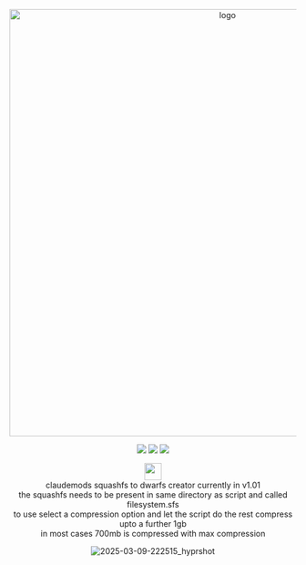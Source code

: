 <p align="center">
    <img width="750" src="https://i.postimg.cc/25Jsj3yD/claudemods-3-6-2025-2.png" alt="logo">
</p>

<div align="center">

<p align="center">
<a href="https://archlinux.org" target="_blank"><img src="https://img.shields.io/badge/DISTRO-Arch-56b6c2?style=for-the-badge&logo=arch-linux" /></a>
           <a href="https://www.debian.org" target="_blank"><img src="https://img.shields.io/badge/DISTRO-Debian-CE0058?style=for-the-badge&logo=Debian" /></a>
	<a href="https://ubuntu.com/" target="_blank"><img src="https://img.shields.io/badge/DISTRO-Ubuntu-E95420?style=for-the-badge&logo=Ubuntu" /></a>
  
  
<div align="center" style="line-height: 3;">
  <a href="https://www.deepseek.com/" target="_blank">
    <img 
      alt="Homepage" 
      src="https://i.postimg.cc/Hs2vbbZ8/Deep-Seek-Homepage.png?raw=true" 
      style="height: 30px; width: auto;" 
    />
  </a>
</div>

<div align="center">
  claudemods squashfs to dwarfs creator currently in v1.01 

 <div align="center">
the squashfs needs to be present in same directory as script and called filesystem.sfs


<div align="center">
to use select a compression option and let the script do the rest compress upto a further 1gb 

 
<div align="center">
	in most cases 700mb is compressed with max compression
  

<div align="center">
	
![2025-03-09-222515_hyprshot](https://github.com/user-attachments/assets/9f61c03b-ca70-4ca2-92ce-75c10db75cc9)

